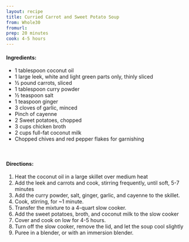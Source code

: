 ```yaml
---
layout: recipe
title: Curried Carrot and Sweet Potato Soup
from: Whole30
fromurl: 
prep: 20 minutes
cook: 4-5 hours
---
```


#### Ingredients:

* 1 tablespoon coconut oil
* 1 large leek, white and light green parts only, thinly sliced
* ½ pound carrots, sliced
* 1 tablespoon curry powder
* ½ teaspoon salt
* 1 teaspoon ginger
* 3 cloves of garlic, minced
* Pinch of cayenne
* 2 Sweet potatoes, chopped
* 3 cups chicken broth
* 2 cups full-fat coconut milk
* Chopped chives and red pepper flakes for garnishing

<br>

#### Directions:

1. Heat the coconut oil in a large skillet over medium heat
2. Add the leek and carrots and cook, stirring frequently, until soft, 5-7 minutes
3. Add the curry powder, salt, ginger, garlic, and cayenne to the skillet.
4. Cook, stirring, for ~1 minute.
5. Transfer the mixture to a 4-quart slow cooker.
6. Add the sweet potatoes, broth, and coconut milk to the slow cooker
7. Cover and cook on low for 4-5 hours.
8. Turn off the slow cooker, remove the lid, and let the soup cool slightly
9. Puree in a blender, or with an immersion blender.
